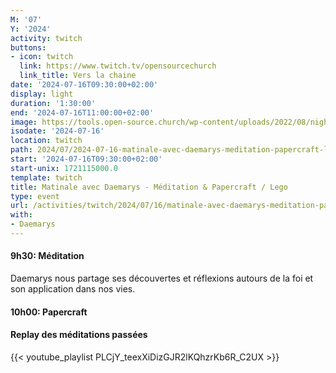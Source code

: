 ```yaml
---
M: '07'
Y: '2024'
activity: twitch
buttons:
- icon: twitch
  link: https://www.twitch.tv/opensourcechurch
  link_title: Vers la chaine
date: '2024-07-16T09:30:00+02:00'
display: light
duration: '1:30:00'
end: '2024-07-16T11:00:00+02:00'
image: https://tools.open-source.church/wp-content/uploads/2022/08/night-sky-osc-noms-de-dieu.jpg
isodate: '2024-07-16'
location: twitch
path: 2024/07/2024-07-16-matinale-avec-daemarys-meditation-papercraft-lego.md
start: '2024-07-16T09:30:00+02:00'
start-unix: 1721115000.0
template: twitch
title: Matinale avec Daemarys - Méditation & Papercraft / Lego
type: event
url: /activities/twitch/2024/07/16/matinale-avec-daemarys-meditation-papercraft-lego
with:
- Daemarys
---
```

#### 9h30: Méditation



Daemarys nous partage ses découvertes et réflexions autours de la foi et son application dans nos vies.

#### 10h00: Papercraft


#### Replay des méditations passées

{{< youtube_playlist PLCjY_teexXiDizGJR2lKQhzrKb6R_C2UX >}}